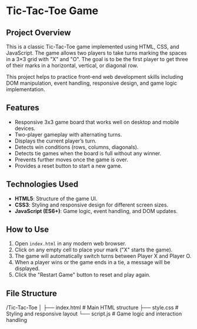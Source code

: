 # Tic-Tac-Toe Game

## Project Overview
This is a classic Tic-Tac-Toe game implemented using HTML, CSS, and JavaScript. The game allows two players to take turns marking the spaces in a 3×3 grid with "X" and "O". The goal is to be the first player to get three of their marks in a horizontal, vertical, or diagonal row.

This project helps to practice front-end web development skills including DOM manipulation, event handling, responsive design, and game logic implementation.

## Features
- Responsive 3x3 game board that works well on desktop and mobile devices.
- Two-player gameplay with alternating turns.
- Displays the current player’s turn.
- Detects win conditions (rows, columns, diagonals).
- Detects tie games when the board is full without any winner.
- Prevents further moves once the game is over.
- Provides a reset button to start a new game.

## Technologies Used
- **HTML5**: Structure of the game UI.
- **CSS3**: Styling and responsive design for different screen sizes.
- **JavaScript (ES6+)**: Game logic, event handling, and DOM updates.

## How to Use
1. Open `index.html` in any modern web browser.
2. Click on any empty cell to place your mark ("X" starts the game).
3. The game will automatically switch turns between Player X and Player O.
4. When a player wins or the game ends in a tie, a message will be displayed.
5. Click the "Restart Game" button to reset and play again.

## File Structure
/Tic-Tac-Toe
│
├── index.html # Main HTML structure
├── style.css # Styling and responsive layout
└── script.js # Game logic and interaction handling